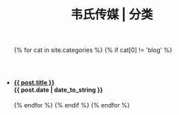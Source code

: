﻿---
layout: default
title: "韦氏传媒 | 分类"
---

<ul class="list-unstyled">
{% for cat in site.categories %} 
  {% if cat[0] != 'blog' %} 
     <h3>
     <a name="{{ cat[0] }}" style="position: relative; top: -77px; display: block; height: 0; overflow: hidden;"/>
     {{ cat[0] }} [{{ cat[1].size }}]
     </h3> 
     {% for post in cat[1] %} 
       <li>
         <h4>
           <a href="{{ post.url }}">{{ post.title }}</a>
           <div class="post-date"><span class="glyphicon glyphicon-time"></span> {{ post.date | date_to_string }} </div>
         </h4>
       </li>           
	   {% endfor %} 
   {% endif %} 
{% endfor %} 
</ul>
  
  


